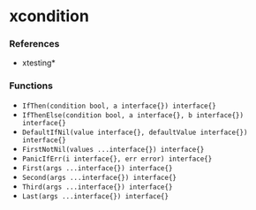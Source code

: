 # xcondition

### References

+ xtesting*

### Functions

+ `IfThen(condition bool, a interface{}) interface{}`
+ `IfThenElse(condition bool, a interface{}, b interface{}) interface{}`
+ `DefaultIfNil(value interface{}, defaultValue interface{}) interface{}`
+ `FirstNotNil(values ...interface{}) interface{}`
+ `PanicIfErr(i interface{}, err error) interface{}`
+ `First(args ...interface{}) interface{}`
+ `Second(args ...interface{}) interface{}`
+ `Third(args ...interface{}) interface{}`
+ `Last(args ...interface{}) interface{}`

